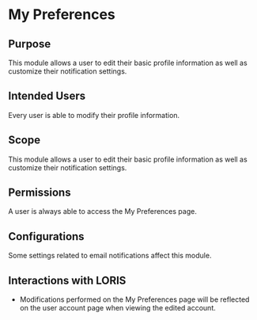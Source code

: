# My Preferences

## Purpose

This module allows a user to edit their basic profile information as well as
customize their notification settings.

## Intended Users

Every user is able to modify their profile information.

## Scope

This module allows a user to edit their basic profile information as well as
customize their notification settings.

## Permissions

A user is always able to access the My Preferences page.

## Configurations

Some settings related to email notifications affect this module.

## Interactions with LORIS

- Modifications performed on the My Preferences page will be reflected on 
the user account page when viewing the edited account.

